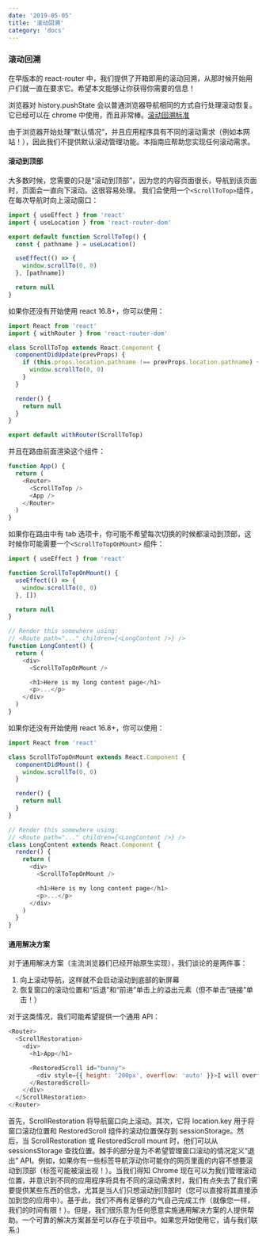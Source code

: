 ```yaml
---
date: '2019-05-05'
title: '滚动回溯'
category: 'docs'
---
```


### 滚动回溯

在早版本的 react-router 中，我们提供了开箱即用的滚动回溯，从那时候开始用户们就一直在要求它。希望本文能够让你获得你需要的信息！

浏览器对 history.pushState 会以普通浏览器导航相同的方式自行处理滚动恢复。它已经可以在 chrome 中使用，而且非常棒。[滚动回溯标准](https://majido.github.io/scroll-restoration-proposal/history-based-api.html#web-idl)

由于浏览器开始处理“默认情况”，并且应用程序具有不同的滚动需求（例如本网站！），因此我们不提供默认滚动管理功能。本指南应帮助您实现任何滚动需求。

#### 滚动到顶部

大多数时候，您需要的只是“滚动到顶部”，因为您的内容页面很长，导航到该页面时，页面会一直向下滚动。这很容易处理。 我们会使用一个`<ScrollToTop>`组件，在每次导航时向上滚动窗口：

```js
import { useEffect } from 'react'
import { useLocation } from 'react-router-dom'

export default function ScrollToTop() {
  const { pathname } = useLocation()

  useEffect(() => {
    window.scrollTo(0, 0)
  }, [pathname])

  return null
}
```

如果你还没有开始使用 react 16.8+，你可以使用：

```js
import React from 'react'
import { withRouter } from 'react-router-dom'

class ScrollToTop extends React.Component {
  componentDidUpdate(prevProps) {
    if (this.props.location.pathname !== prevProps.location.pathname) {
      window.scrollTo(0, 0)
    }
  }

  render() {
    return null
  }
}

export default withRouter(ScrollToTop)
```

并且在路由前面渲染这个组件：

```js
function App() {
  return (
    <Router>
      <ScrollToTop />
      <App />
    </Router>
  )
}
```

如果你在路由中有 tab 选项卡，你可能不希望每次切换的时候都滚动到顶部，这时候你可能需要一个`<ScrollToTopOnMount>` 组件：

```js
import { useEffect } from 'react'

function ScrollToTopOnMount() {
  useEffect(() => {
    window.scrollTo(0, 0)
  }, [])

  return null
}

// Render this somewhere using:
// <Route path="..." children={<LongContent />} />
function LongContent() {
  return (
    <div>
      <ScrollToTopOnMount />

      <h1>Here is my long content page</h1>
      <p>...</p>
    </div>
  )
}
```

如果你还没有开始使用 react 16.8+，你可以使用：

```js
import React from 'react'

class ScrollToTopOnMount extends React.Component {
  componentDidMount() {
    window.scrollTo(0, 0)
  }

  render() {
    return null
  }
}

// Render this somewhere using:
// <Route path="..." children={<LongContent />} />
class LongContent extends React.Component {
  render() {
    return (
      <div>
        <ScrollToTopOnMount />

        <h1>Here is my long content page</h1>
        <p>...</p>
      </div>
    )
  }
}
```

#### 通用解决方案

对于通用解决方案（主流浏览器们已经开始原生实现），我们谈论的是两件事：

1. 向上滚动导航，这样就不会启动滚动到底部的新屏幕
2. 恢复窗口的滚动位置和“后退”和“前进”单击上的溢出元素（但不单击“链接”单击！）

对于这类情况，我们可能希望提供一个通用 API：

```js
<Router>
  <ScrollRestoration>
    <div>
      <h1>App</h1>

      <RestoredScroll id="bunny">
        <div style={{ height: '200px', overflow: 'auto' }}>I will overflow</div>
      </RestoredScroll>
    </div>
  </ScrollRestoration>
</Router>
```

首先，ScrollRestoration 将导航窗口向上滚动。其次，它将 location.key 用于将窗口滚动位置和 RestoredScroll 组件的滚动位置保存到 sessionStorage。然后，当 ScrollRestoration 或 RestoredScroll mount 时，他们可以从 sessionsStorage 查找位置。棘手的部分是为不希望管理窗口滚动的情况定义“退出” API。例如，如果你有一些标签导航浮动你可能你的网页里面的内容不想要滚动到顶部（标签可能被滚出视！）。当我们得知 Chrome 现在可以为我们管理滚动位置，并意识到不同的应用程序将具有不同的滚动需求时，我们有点失去了我们需要提供某些东西的信念，尤其是当人们只想滚动到顶部时（您可以直接将其直接添加到您的应用中）。基于此，我们不再有足够的力气自己完成工作（就像您一样，我们的时间有限！）。但是，我们很乐意为任何愿意实施通用解决方案的人提供帮助。一个可靠的解决方案甚至可以存在于项目中。如果您开始使用它，请与我们联系:)
